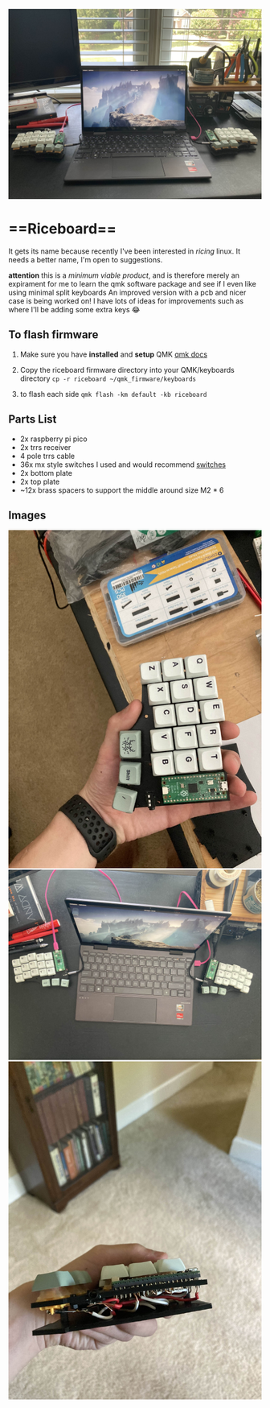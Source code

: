 ![riceboard main image](https://github.com/timmPrice/custom-keyboard/blob/main/images/laptop.png)

# ==Riceboard== #

It gets its name because recently I've been interested in *ricing* linux. It needs a better name, I'm open to suggestions.

**attention** this is a *minimum viable product*, and is therefore merely an expirament for me to learn the qmk software package and see if I even like using minimal split keyboards
An improved version with a pcb and nicer case is being worked on! I have lots of ideas for improvements such as where I'll be adding some extra keys :joy:

## To flash firmware ##

1. Make sure you have **installed** and **setup** QMK 
        [qmk docs](https://docs.qmk.fm/cli)

2. Copy the riceboard firmware directory into your QMK/keyboards directory
        `cp -r riceboard ~/qmk_firmware/keyboards` 

3. to flash each side
        `qmk flash -km default -kb riceboard`


## Parts List ##

- 2x raspberry pi pico
- 2x trrs receiver
- 4 pole trrs cable
- 36x mx style switches I used and would recommend [switches](https://kineticlabs.com/switches/gateron/gateron-curry-switches)
- 2x bottom plate 
- 2x top plate
- ~12x brass spacers to support the middle around size M2 * 6 

## Images ##

![riceboard main image](https://github.com/timmPrice/custom-keyboard/blob/main/images/half_close.png)
![riceboard main image](https://github.com/timmPrice/custom-keyboard/blob/main/images/top.png)
![riceboard main image](https://github.com/timmPrice/custom-keyboard/blob/main/images/side.png)



